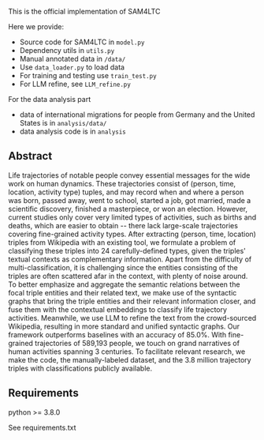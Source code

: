 This is the official implementation of SAM4LTC

Here we provide:

- Source code for SAM4LTC in `model.py`
- Dependency utils in `utils.py`
- Manual annotated data in `/data/`
- Use `data_loader.py` to load data
- For training and testing use `train_test.py`
- For LLM refine, see `LLM_refine.py`

For the data analysis part

* data of international migrations for people from Germany and the United States is in `analysis/data/`
* data analysis code is in `analysis`

## Abstract

Life trajectories of notable people convey essential messages for the wide work on human dynamics. These trajectories consist of (person, time, location, activity type) tuples, and may record when and where a person was born, passed away, went to school, started a job, got married, made a scientific discovery, finished a masterpiece, or won an election. However, current studies only cover very limited types of activities, such as births and deaths, which are easier to obtain -- there lack large-scale trajectories covering fine-grained activity types. After extracting (person, time, location) triples from Wikipedia with an existing tool, we formulate a problem of classifying these triples into 24 carefully-defined types, given the triples' textual contexts as complementary information. Apart from the difficulty of multi-classification, it is challenging since the entities consisting of the triples are often scattered afar in the context, with plenty of noise around. To better emphasize and aggregate the semantic relations between the focal triple entities  and their related text, we make use of the syntactic graphs that bring the triple entities and their relevant information closer, and fuse them with the contextual embeddings to classify life trajectory activities. Meanwhile, we use LLM to refine the text from the crowd-sourced Wikipedia, resulting in more standard and unified syntactic graphs. Our framework outperforms baselines with an accuracy of 85.0%. With fine-grained trajectories of 589,193 people, we touch on grand narratives of human activities spanning 3 centuries. To facilitate relevant research, we make the code, the manually-labeled dataset, and the 3.8 million trajectory triples with classifications publicly available.

## Requirements

python >= 3.8.0

See requirements.txt